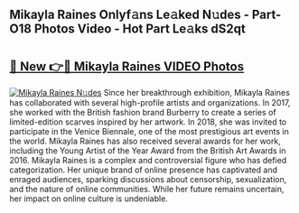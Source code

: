 ## Mikayla Raines Onlyf𝚊ns Le𝚊ked N𝚞des - Part-O18 Photos Video - Hot Part Le𝚊ks dS2qt

# <h2><a href="http://ac3223.deff.icu/?id=Mikayla+Raines">🔗 New 👉🔴 Mikayla Raines VIDEO Photos</a></h2>

[![Mikayla Raines N𝚞des](https://i.imgur.com/rIISA9y.gif)](http://ac3223.deff.icu/?id=Mikayla+Raines)
Since her breakthrough exhibition, Mikayla Raines has collaborated with several high-profile artists and organizations. In 2017, she worked with the British fashion brand Burberry to create a series of limited-edition scarves inspired by her artwork. In 2018, she was invited to participate in the Venice Biennale, one of the most prestigious art events in the world. Mikayla Raines has also received several awards for her work, including the Young Artist of the Year Award from the British Art Awards in 2016. Mikayla Raines is a complex and controversial figure who has defied categorization. Her unique brand of online presence has captivated and enraged audiences, sparking discussions about censorship, sexualization, and the nature of online communities. While her future remains uncertain, her impact on online culture is undeniable.
